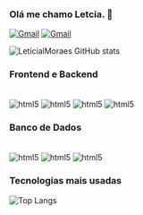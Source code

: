 ### Olá me chamo Letcia. 👋

[![Gmail](https://img.shields.io/badge/Gmail-D14836?style=for-the-badge&logo=gmail&logoColor=white)]()
[![Gmail](https://img.shields.io/badge/LinkedIn-0077B5?style=for-the-badge&logo=linkedin&logoColor=white)]()

![LeticialMoraes GitHub stats](https://github-readme-stats.vercel.app/api?username=LeticialMoraes&show_icons=true&theme=merko)

### Frontend e Backend 

<div style ="display: inline_block"><br/>
  <img align="center" alt="html5" src="https://img.shields.io/badge/C-00599C?style=for-the-badge&logo=c&logoColor=white">
  <img align="center" alt="html5" src="	https://img.shields.io/badge/C%2B%2B-00599C?style=for-the-badge&logo=c%2B%2B&logoColor=white">
  <img align="center" alt="html5" src="https://https://img.shields.io/badge/Java-ED8B00?style=for-the-badge&logo=openjdk&logoColor=white">
  <img align="center" alt="html5" src="https://img.shields.io/badge/Python-14354C?style=for-the-badge&logo=python&logoColor=white">
</div>

### Banco de Dados
<div style ="display: inline_block"><br/>
  <img align="center" alt="html5" src="https://img.shields.io/badge/MySQL-00000F?style=for-the-badge&logo=mysql&logoColor=white">
  <img align="center" alt="html5" src="https://img.shields.io/badge/MongoDB-4EA94B?style=for-the-badge&logo=mongodb&logoColor=white">
  <img align="center" alt="html5" src="https://img.shields.io/badge/Neo4j-018bff?style=for-the-badge&logo=neo4j&logoColor=white">
</div>

### Tecnologias mais usadas

![Top Langs](https://github-readme-stats.vercel.app/api/top-langs/?username=LeticialMoraes&exclude_repo=github-readme-stats,SapartDorn.github.io)
